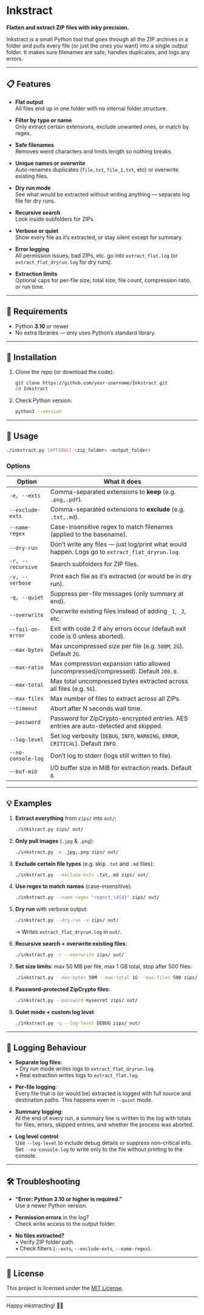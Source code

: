 # Inkstract

**Flatten and extract ZIP files with inky precision.**

Inkstract is a small Python tool that goes through all the ZIP archives in a folder and pulls every file (or just the ones you want) into a single output folder. It makes sure filenames are safe, handles duplicates, and logs any errors.

---

## 📋 Features

- **Flat output**  
  All files end up in one folder with no internal folder structure.

- **Filter by type or name**  
  Only extract certain extensions, exclude unwanted ones, or match by regex.

- **Safe filenames**  
  Removes weird characters and limits length so nothing breaks.

- **Unique names or overwrite**  
  Auto-renames duplicates (`file.txt`, `file_1.txt`, etc) or overwrite existing files.

- **Dry run mode**  
  See what would be extracted without writing anything — separate log file for dry runs.

- **Recursive search**  
  Look inside subfolders for ZIPs.

- **Verbose or quiet**  
  Show every file as it’s extracted, or stay silent except for summary.

- **Error logging**  
  All permission issues, bad ZIPs, etc. go into `extract_flat.log` (or `extract_flat_dryrun.log` for dry runs).

- **Extraction limits**  
  Optional caps for per-file size, total size, file count, compression ratio, or run time.

---

## 🚀 Requirements

- Python **3.10** or newer  
- No extra libraries — only uses Python’s standard library.

---

## 🔧 Installation

1. Clone the repo (or download the code):  
   ```bash
   git clone https://github.com/your-username/Inkstract.git
   cd Inkstract
   ```

2. Check Python version:  
   ```bash
   python3 --version
   ```

---

## 📖 Usage

```bash
./inkstract.py [OPTIONS] <zip_folder> <output_folder>
```

### Options

| Option                | What it does |
|-----------------------|--------------|
| `-e, --exts`          | Comma-separated extensions to **keep** (e.g. `.png,.pdf`). |
| `--exclude-exts`      | Comma-separated extensions to **exclude** (e.g. `.txt,.md`). |
| `--name-regex`        | Case-insensitive regex to match filenames (applied to the basename). |
| `--dry-run`           | Don’t write any files — just log/print what would happen. Logs go to `extract_flat_dryrun.log`. |
| `-r, --recursive`     | Search subfolders for ZIP files. |
| `-v, --verbose`       | Print each file as it’s extracted (or would be in dry run). |
| `-q, --quiet`         | Suppress per-file messages (only summary at end). |
| `--overwrite`         | Overwrite existing files instead of adding `_1`, `_2`, etc. |
| `--fail-on-error`     | Exit with code 2 if any errors occur (default exit code is 0 unless aborted). |
| `--max-bytes`         | Max uncompressed size per file (e.g. `500M`, `2G`). Default `2G`. |
| `--max-ratio`         | Max compression expansion ratio allowed (uncompressed/compressed). Default `200.0`. |
| `--max-total`         | Max total uncompressed bytes extracted across all files (e.g. `5G`). |
| `--max-files`         | Max number of files to extract across all ZIPs. |
| `--timeout`           | Abort after N seconds wall time. |
| `--password`          | Password for ZipCrypto-encrypted entries. AES entries are auto-detected and skipped. |
| `--log-level`         | Set log verbosity (`DEBUG`, `INFO`, `WARNING`, `ERROR`, `CRITICAL`). Default `INFO`. |
| `--no-console-log`    | Don’t log to stderr (logs still written to file). |
| `--buf-mib`           | I/O buffer size in MiB for extraction reads. Default `8`. |

---

## 💡 Examples

1. **Extract everything** from `zips/` into `out/`:
   ```bash
   ./inkstract.py zips/ out/
   ```

2. **Only pull images** (`.jpg` & `.png`):
   ```bash
   ./inkstract.py -e .jpg,.png zips/ out/
   ```

3. **Exclude certain file types** (e.g. skip `.txt` and `.md` files):
   ```bash
   ./inkstract.py --exclude-exts .txt,.md zips/ out/
   ```

4. **Use regex to match names** (case-insensitive):
   ```bash
   ./inkstract.py --name-regex "report_\d{4}" zips/ out/
   ```

5. **Dry run** with verbose output:
   ```bash
   ./inkstract.py --dry-run -v zips/ out/
   ```
   → Writes `extract_flat_dryrun.log` in `out/`.

6. **Recursive search + overwrite existing files**:
   ```bash
   ./inkstract.py -r --overwrite zips/ out/
   ```

7. **Set size limits**: max 50 MB per file, max 1 GB total, stop after 500 files:
   ```bash
   ./inkstract.py --max-bytes 50M --max-total 1G --max-files 500 zips/ out/
   ```

8. **Password-protected ZipCrypto files**:
   ```bash
   ./inkstract.py --password mysecret zips/ out/
   ```

9. **Quiet mode + custom log level**:
   ```bash
   ./inkstract.py -q --log-level DEBUG zips/ out/
   ```

---

## 📝 Logging Behaviour

- **Separate log files**:  
  • Dry run mode writes logs to `extract_flat_dryrun.log`.  
  • Real extraction writes logs to `extract_flat.log`.

- **Per-file logging**:  
  Every file that is (or would be) extracted is logged with full source and destination paths. This happens even in `--quiet` mode.

- **Summary logging**:  
  At the end of every run, a summary line is written to the log with totals for files, errors, skipped entries, and whether the process was aborted.

- **Log level control**:  
  Use `--log-level` to include debug details or suppress non-critical info. Set `--no-console-log` to write only to the file without printing to the console.

---

## 🛠️ Troubleshooting

- **“Error: Python 3.10 or higher is required.”**  
  Use a newer Python version.

- **Permission errors** in the log?  
  Check write access to the output folder.

- **No files extracted?**  
  • Verify ZIP folder path.  
  • Check filters (`--exts`, `--exclude-exts`, `--name-regex`).  

---

## 📄 License

This project is licensed under the [MIT License](LICENSE).

---

Happy inkstracting! 🦑✨
